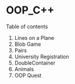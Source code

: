 # OOP_C++
Table of contents
<ol>
<li>Lines on a Plane</li>
<li>Blob Game</li>
<li>Pairs</li>
<li>University Registration</li>
<li>DoubleContainer</li>
<li>Animals</li>
<li>OOP Quest</li>
</ol>
